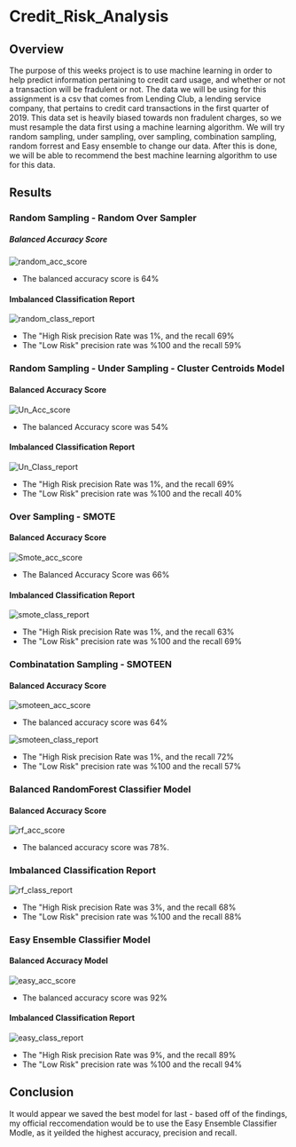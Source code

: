 # Credit_Risk_Analysis

## Overview 

The purpose of this weeks project is to use machine learning in order to help predict information pertaining to credit card usage, and whether or not a transaction will be fradulent or not. The data we will be using for this assignment is a csv that comes from Lending Club, a lending service company, that pertains to credit card transactions in the first quarter of 2019. This data set is heavily biased towards non fradulent charges, so we must resample the data first using a machine learning algorithm. We will try random sampling, under sampling, over sampling, combination sampling, random forrest and Easy ensemble to change our data. After this is done, we will be able to recommend the best machine learning algorithm to use for this data. 

## Results

### Random Sampling - Random Over Sampler

##### Balanced Accuracy Score

![random_acc_score](https://user-images.githubusercontent.com/87949792/153953246-7aa55fb9-5ba1-4b10-9368-dd83f35af235.png)

- The  balanced accuracy score is 64%

#### Imbalanced Classification Report

![random_class_report](https://user-images.githubusercontent.com/87949792/153953682-e97317d4-8a63-4209-8382-55f188be5db3.png)

- The "High Risk precision Rate was 1%, and the recall 69%
- The "Low Risk" precision rate was %100 and the recall 59%

### Random Sampling - Under Sampling - Cluster Centroids Model

#### Balanced Accuracy Score

![Un_Acc_score](https://user-images.githubusercontent.com/87949792/153955309-1f80b320-da52-4165-8629-b22952c44141.png)

- The balanced Accuracy score was 54%

#### Imbalanced Classification Report

![Un_Class_report](https://user-images.githubusercontent.com/87949792/153955445-3ce7288e-b598-4cc9-a532-3298003d6c70.png)

- The "High Risk precision Rate was 1%, and the recall 69%
- The "Low Risk" precision rate was %100 and the recall 40%

### Over Sampling - SMOTE 

#### Balanced Accuracy Score

![Smote_acc_score](https://user-images.githubusercontent.com/87949792/153954328-f1baaa20-7939-4801-ac4c-0650257f8264.png)

- The Balanced Accuracy Score was 66%

#### Imbalanced Classification Report 

![smote_class_report](https://user-images.githubusercontent.com/87949792/153954594-bd4afbed-2273-4303-9f4e-2a076b312821.png)

- The "High Risk precision Rate was 1%, and the recall 63%
- The "Low Risk" precision rate was %100 and the recall 69%

### Combinatation Sampling - SMOTEEN

#### Balanced Accuracy Score

![smoteen_acc_score](https://user-images.githubusercontent.com/87949792/153954772-42f942fb-69b1-443c-999f-a3ad5d6ac294.png)

- The balanced accuracy score was 64%

![smoteen_class_report](https://user-images.githubusercontent.com/87949792/153954923-b576fff5-5070-4cdf-9eb8-6229aa76a2c2.png)

- The "High Risk precision Rate was 1%, and the recall 72%
- The "Low Risk" precision rate was %100 and the recall 57%

### Balanced RandomForest Classifier Model

#### Balanced Accuracy Score

![rf_acc_score](https://user-images.githubusercontent.com/87949792/153955606-0e1fda6b-2b91-4037-a235-07a376bbbc99.png)

- The balanced accuracy score was 78%.

### Imbalanced Classification Report 

![rf_class_report](https://user-images.githubusercontent.com/87949792/153955736-e6195b7f-c44d-4007-bf22-c60fa7721d30.png)

- The "High Risk precision Rate was 3%, and the recall 68%
- The "Low Risk" precision rate was %100 and the recall 88%

### Easy Ensemble Classifier Model

#### Balanced Accuracy Model

![easy_acc_score](https://user-images.githubusercontent.com/87949792/153955959-5c07559b-4904-49fc-99fa-c452e18b46eb.png)

- The balanced accuracy score was 92%

#### Imbalanced Classification Report

![easy_class_report](https://user-images.githubusercontent.com/87949792/153956109-251866ad-d5a1-44b7-b8e5-9370c7090ae5.png)

- The "High Risk precision Rate was 9%, and the recall 89%
- The "Low Risk" precision rate was %100 and the recall 94%

## Conclusion

It would appear we saved the best model for last - based off of the findings, my official reccomendation would be to use the Easy Ensemble Classifier Modle, as it yeilded the highest accuracy, precision and recall.
